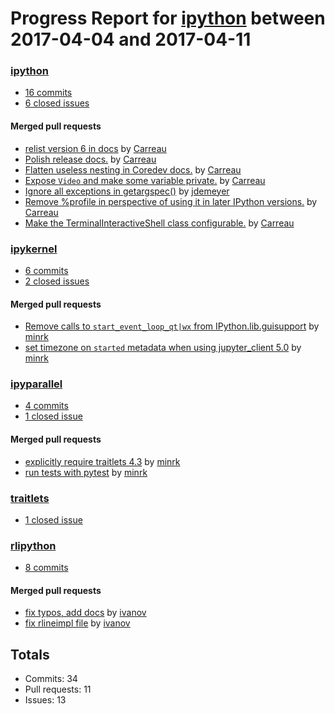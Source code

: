 # Progress Report for [ipython](https://github.com/ipython) between 2017-04-04 and 2017-04-11

### [ipython](https://github.com/ipython/ipython)
-  [16 commits](https://github.com/ipython/ipython/compare/master@%7B1491289200%7D...master@%7B1491894000%7D)
-  [6 closed issues](https://github.com/ipython/ipython/issues?utf8=%E2%9C%93&q=is%3Aissue%20closed%3A2017-04-04..2017-04-11)

#### Merged pull requests
- [relist version 6 in docs](https://github.com/ipython/ipython/pull/10437) by [Carreau](https://github.com/Carreau)
- [Polish release docs.](https://github.com/ipython/ipython/pull/10436) by [Carreau](https://github.com/Carreau)
- [Flatten useless nesting in Coredev docs.](https://github.com/ipython/ipython/pull/10435) by [Carreau](https://github.com/Carreau)
- [Expose `Video` and make some variable private.](https://github.com/ipython/ipython/pull/10434) by [Carreau](https://github.com/Carreau)
- [Ignore all exceptions in getargspec()](https://github.com/ipython/ipython/pull/10426) by [jdemeyer](https://github.com/jdemeyer)
- [Remove %profile in perspective of using it in later IPython versions.](https://github.com/ipython/ipython/pull/10410) by [Carreau](https://github.com/Carreau)
- [Make the TerminalInteractiveShell class configurable.](https://github.com/ipython/ipython/pull/10373) by [Carreau](https://github.com/Carreau)

### [ipykernel](https://github.com/ipython/ipykernel)
-  [6 commits](https://github.com/ipython/ipykernel/compare/master@%7B1491289200%7D...master@%7B1491894000%7D)
-  [2 closed issues](https://github.com/ipython/ipykernel/issues?utf8=%E2%9C%93&q=is%3Aissue%20closed%3A2017-04-04..2017-04-11)

#### Merged pull requests
- [Remove calls to `start_event_loop_qt|wx` from IPython.lib.guisupport](https://github.com/ipython/ipykernel/pull/241) by [minrk](https://github.com/minrk)
- [set timezone on `started` metadata when using jupyter_client 5.0](https://github.com/ipython/ipykernel/pull/239) by [minrk](https://github.com/minrk)

### [ipyparallel](https://github.com/ipython/ipyparallel)
-  [4 commits](https://github.com/ipython/ipyparallel/compare/master@%7B1491289200%7D...master@%7B1491894000%7D)
-  [1 closed issue](https://github.com/ipython/ipyparallel/issues?utf8=%E2%9C%93&q=is%3Aissue%20closed%3A2017-04-04..2017-04-11)

#### Merged pull requests
- [explicitly require traitlets 4.3](https://github.com/ipython/ipyparallel/pull/255) by [minrk](https://github.com/minrk)
- [run tests with pytest](https://github.com/ipython/ipyparallel/pull/254) by [minrk](https://github.com/minrk)

### [traitlets](https://github.com/ipython/traitlets)
-  [1 closed issue](https://github.com/ipython/traitlets/issues?utf8=%E2%9C%93&q=is%3Aissue%20closed%3A2017-04-04..2017-04-11)

### [rlipython](https://github.com/ipython/rlipython)
-  [8 commits](https://github.com/ipython/rlipython/compare/master@%7B1491289200%7D...master@%7B1491894000%7D)

#### Merged pull requests
- [fix typos, add docs](https://github.com/ipython/rlipython/pull/2) by [ivanov](https://github.com/ivanov)
- [fix rlineimpl file](https://github.com/ipython/rlipython/pull/1) by [ivanov](https://github.com/ivanov)

## Totals
- Commits: 34
- Pull requests: 11
- Issues: 13
